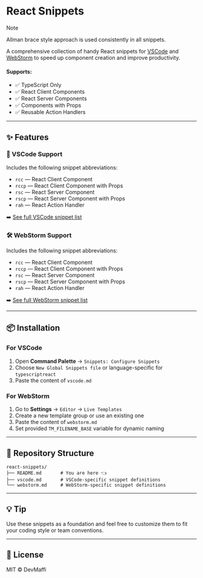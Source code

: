 # React Snippets

> [!NOTE]
> Allman brace style approach is used consistently in all snippets.

A comprehensive collection of handy React snippets for [VSCode](./vscode.md) and [WebStorm](./webstorm.md) to speed up component creation and improve productivity.

#### Supports:

- ✅ TypeScript Only
- ✅ React Client Components
- ✅ React Server Components
- ✅ Components with Props
- ✅ Reusable Action Handlers

---

## ✨ Features

### 🧩 VSCode Support

Includes the following snippet abbreviations:

- `rcc` — React Client Component
- `rccp` — React Client Component with Props
- `rsc` — React Server Component
- `rscp` — React Server Component with Props
- `rah` — React Action Handler

➡️ [See full VSCode snippet list](./vscode.md)

### 🛠 WebStorm Support

Includes the following snippet abbreviations:

- `rcc` — React Client Component
- `rccp` — React Client Component with Props
- `rsc` — React Server Component
- `rscp` — React Server Component with Props
- `rah` — React Action Handler

➡️ [See full WebStorm snippet list](./webstorm.md)

---

## 📦 Installation

### For VSCode

1. Open **Command Palette** → `Snippets: Configure Snippets`
2. Choose `New Global Snippets file` or language-specific for `typescriptreact`
3. Paste the content of `vscode.md`

### For WebStorm

1. Go to **Settings** → `Editor` → `Live Templates`
2. Create a new template group or use an existing one
3. Paste the content of `webstorm.md`
4. Set provided `TM_FILENAME_BASE` variable for dynamic naming

---

## 📁 Repository Structure

```
react-snippets/
├── README.md       # You are here 👈
├── vscode.md       # VSCode-specific snippet definitions
└── webstorm.md     # WebStorm-specific snippet definitions
```

---

## 💡 Tip

Use these snippets as a foundation and feel free to customize them to fit your coding style or team conventions.

---

## 📃 License

MIT © DevMaffi
